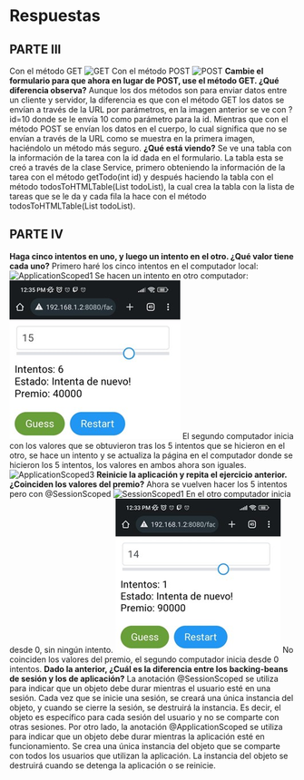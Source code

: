 # Respuestas
## PARTE III
Con el método GET
![GET](imagenes/GET.jpg)
Con el método POST
![POST](imagenes/POST.jpg)
**Cambie el formulario para que ahora en lugar de POST, use el método GET. ¿Qué diferencia observa?**
Aunque los dos métodos son para enviar datos entre un cliente y servidor, la diferencia es que con el método GET los datos se envían a través de la URL por parámetros, en la imagen anterior se ve con ?id=10 donde se le envía 10 como parámetro para la id. Mientras que con el método POST se envían los datos en el cuerpo, lo cual significa que no se envían a través de la URL como se muestra en la primera imagen, haciéndolo un método más seguro.
**¿Qué está viendo?**
Se ve una tabla con la información de la tarea con la id dada en el formulario. La tabla esta se creó a través de la clase Service, primero obteniendo la información de la tarea con el método getTodo(int id) y después haciendo la tabla con el método todosToHTMLTable(List<Todo> todoList), la cual crea la tabla con la lista de tareas que se le da y cada fila la hace con el método todosToHTMLTable(List<Todo> todoList).
## PARTE IV
**Haga cinco intentos en uno, y luego un intento en el otro. ¿Qué valor tiene cada uno?**
Primero haré los cinco intentos en el computador local:
![ApplicationScoped1](imagenes/ApplicationScoped1.jpg)
Se hacen un intento en otro computador:
![ApplicationScoped2](imagenes/ApplicationScoped2.jpg)
El segundo computador inicia con los valores que se obtuvieron tras los 5 intentos que se hicieron en el otro, se hace un intento y se actualiza la página en el computador donde se hicieron los 5 intentos, los valores en ambos ahora son iguales.
![ApplicationScoped3](imagenes/ApplicationScoped3.jpg)
**Reinicie la aplicación y repita el ejercicio anterior. ¿Coinciden los valores del premio?**
Ahora se vuelven hacer los 5 intentos pero con @SessionScoped
![SessionScoped1](imagenes/SessionScoped1.jpg)
En el otro computador inicia desde 0, sin ningún intento.
![SessionScoped2](imagenes/SessionScoped2.jpg)
No coinciden los valores del premio, el segundo computador inicia desde 0 intentos.
**Dado la anterior, ¿Cuál es la diferencia entre los backing-beans de sesión y los de aplicación?**
La anotación @SessionScoped se utiliza para indicar que un objeto debe durar mientras el usuario esté en una sesión. Cada vez que se inicie una sesión, se creará una única instancia del objeto, y cuando se cierre la sesión, se destruirá la instancia. Es decir, el objeto es específico para cada sesión del usuario y no se comparte con otras sesiones.
Por otro lado, la anotación @ApplicationScoped se utiliza para indicar que un objeto debe durar mientras la aplicación esté en funcionamiento. Se crea una única instancia del objeto que se comparte con todos los usuarios que utilizan la aplicación. La instancia del objeto se destruirá cuando se detenga la aplicación o se reinicie.
